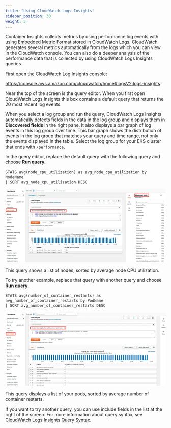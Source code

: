 ```yaml
---
title: "Using CloudWatch Logs Insights"
sidebar_position: 30
weight: 5
---
```


Container Insights collects metrics by using performance log events with using [Embedded Metric Format](https://docs.aws.amazon.com/AmazonCloudWatch/latest/monitoring/CloudWatch_Embedded_Metric_Format.html) stored in CloudWatch Logs. CloudWatch generates several metrics automatically from the logs which you can view in the CloudWatch console. You can also do a deeper analysis of the performance data that is collected by using CloudWatch Logs Insights queries.

First open the CloudWatch Log Insights console:

https://console.aws.amazon.com/cloudwatch/home#logsV2:logs-insights

Near the top of the screen is the query editor. When you first open CloudWatch Logs Insights this box contains a default query that returns the 20 most recent log events.

When you select a log group and run the query, CloudWatch Logs Insights automatically detects fields in the data in the log group and displays them in **Discovered fields** in the right pane. It also displays a bar graph of log events in this log group over time. This bar graph shows the distribution of events in the log group that matches your query and time range, not only the events displayed in the table. Select the log group for your EKS cluster that ends with `/performance`.

In the query editor, replace the default query with the following query and choose **Run query.**

```text
STATS avg(node_cpu_utilization) as avg_node_cpu_utilization by NodeName
| SORT avg_node_cpu_utilization DESC
```

![Query1](./assets/query1.webp)

This query shows a list of nodes, sorted by average node CPU utilization.

To try another example, replace that query with another query and choose **Run query.**

```text
STATS avg(number_of_container_restarts) as avg_number_of_container_restarts by PodName
| SORT avg_number_of_container_restarts DESC
```

![Query2](./assets/query2.webp)

This query displays a list of your pods, sorted by average number of container restarts.

If you want to try another query, you can use include fields in the list at the right of the screen. For more information about query syntax, see [CloudWatch Logs Insights Query Syntax](https://docs.aws.amazon.com/AmazonCloudWatch/latest/logs/CWL_QuerySyntax.html).
